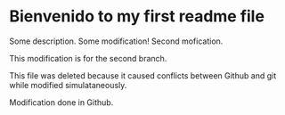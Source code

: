 # Bienvenido to my first readme file

Some description.
Some modification!
Second mofication.

This modification is for the second branch.

This file was deleted because it caused conflicts between Github and git while modified simulataneously.

Modification done in Github.
